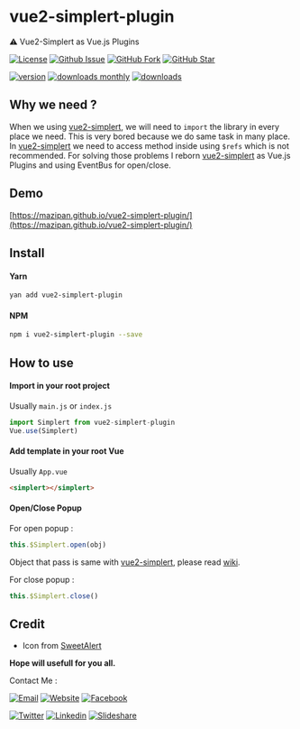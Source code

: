 # vue2-simplert-plugin
:warning:  Vue2-Simplert as Vue.js Plugins

[![License](https://img.shields.io/github/license/mazipan/vue2-simplert-plugin.svg?maxAge=3600)](https://github.com/mazipan/vue2-simplert-plugin) 
[![Github Issue](https://img.shields.io/github/issues/mazipan/vue2-simplert-plugin.svg?maxAge=3600)](https://github.com/mazipan/vue2-simplert-plugin/issues) 
[![GitHub Fork](https://img.shields.io/github/forks/mazipan/vue2-simplert-plugin.svg?maxAge=3600)](https://github.com/mazipan/vue2-simplert-plugin/network/members) 
[![GitHub Star](https://img.shields.io/github/stars/mazipan/vue2-simplert-plugin.svg?maxAge=3600)](https://github.com/mazipan/vue2-simplert-plugin/stargazers) 

[![version](https://img.shields.io/npm/v/vue2-simplert-plugin.svg)](https://www.npmjs.com/package/vue2-simplert-plugin)
[![downloads monthly](https://img.shields.io/npm/dm/vue2-simplert-plugin.svg)](https://www.npmjs.com/package/vue2-simplert-plugin) 
[![downloads](https://img.shields.io/npm/dt/vue2-simplert-plugin.svg)](https://www.npmjs.com/package/vue2-simplert-plugin) 

## Why we need ?
When we using [vue2-simplert](https://github.com/mazipan/vue2-simplert), we will need to `import` the library in every place we need. This is very bored because we do same task in many place. In [vue2-simplert](https://github.com/mazipan/vue2-simplert) we need to access method inside using `$refs` which is not recommended. For solving those problems I reborn [vue2-simplert](https://github.com/mazipan/vue2-simplert) as Vue.js Plugins and using EventBus for open/close.

## Demo
[https://mazipan.github.io/vue2-simplert-plugin/](https://mazipan.github.io/vue2-simplert-plugin/)

## Install

#### Yarn

```bash
yan add vue2-simplert-plugin
```

#### NPM

```bash
npm i vue2-simplert-plugin --save
```

## How to use

#### Import in your root project

Usually `main.js` or `index.js`

```javascript
import Simplert from vue2-simplert-plugin
Vue.use(Simplert)
```

#### Add template in your root Vue 

Usually `App.vue`

```html
<simplert></simplert>
```

#### Open/Close Popup

For open popup :
```javascript
this.$Simplert.open(obj)
```
Object that pass is same with [vue2-simplert](https://github.com/mazipan/vue2-simplert), please read [wiki](https://github.com/mazipan/vue2-simplert/wiki/Methods-And-Props).

For close popup :
```javascript
this.$Simplert.close()
```

## Credit 
+ Icon from [SweetAlert](https://github.com/t4t5/sweetalert)

**Hope will usefull for you all.**

Contact Me :

[![Email](https://img.shields.io/badge/mazipanneh-Email-yellow.svg?maxAge=3600)](mailto:mazipanneh@gmail.com) 
[![Website](https://img.shields.io/badge/mazipanneh-Blog-brightgreen.svg?maxAge=3600)](https://mazipanneh.com/blog/)
[![Facebook](https://img.shields.io/badge/mazipanneh-Facebook-blue.svg?maxAge=3600)](https://facebook.com/mazipanneh) 

[![Twitter](https://img.shields.io/badge/Maz_Ipan-Twitter-55acee.svg?maxAge=3600)](https://twitter.com/Maz_Ipan) 
[![Linkedin](https://img.shields.io/badge/irfanmaulanamazipan-Linkedin-0077b5.svg?maxAge=3600)](https://id.linkedin.com/in/irfanmaulanamazipan) 
[![Slideshare](https://img.shields.io/badge/IrfanMaulana21-Slideshare-0077b5.svg?maxAge=3600)](https://www.slideshare.net/IrfanMaulana21) 
